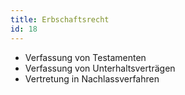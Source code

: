 ```yaml
---
title: Erbschaftsrecht
id: 18
---
```


* Verfassung von Testamenten
* Verfassung von Unterhaltsverträgen
* Vertretung in Nachlassverfahren